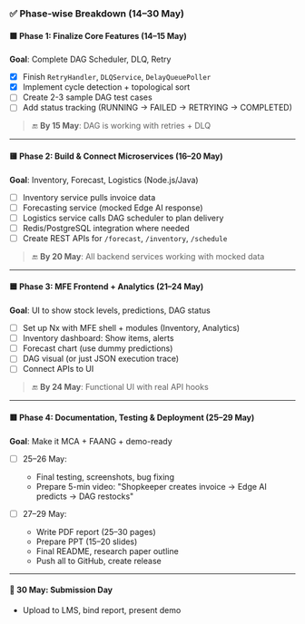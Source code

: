 

### ✅ **Phase-wise Breakdown (14–30 May)**

#### 🟩 **Phase 1: Finalize Core Features** (14–15 May)

**Goal**: Complete DAG Scheduler, DLQ, Retry

* [x] Finish `RetryHandler`, `DLQService`, `DelayQueuePoller`
* [x] Implement cycle detection + topological sort
* [ ] Create 2-3 sample DAG test cases
* [ ] Add status tracking (RUNNING → FAILED → RETRYING → COMPLETED)

> 🔚 **By 15 May**: DAG is working with retries + DLQ

---

#### 🟨 **Phase 2: Build & Connect Microservices** (16–20 May)

**Goal**: Inventory, Forecast, Logistics (Node.js/Java)

* [ ] Inventory service pulls invoice data
* [ ] Forecasting service (mocked Edge AI response)
* [ ] Logistics service calls DAG scheduler to plan delivery
* [ ] Redis/PostgreSQL integration where needed
* [ ] Create REST APIs for `/forecast`, `/inventory`, `/schedule`

> 🔚 **By 20 May**: All backend services working with mocked data

---

#### 🟦 **Phase 3: MFE Frontend + Analytics** (21–24 May)

**Goal**: UI to show stock levels, predictions, DAG status

* [ ] Set up Nx with MFE shell + modules (Inventory, Analytics)
* [ ] Inventory dashboard: Show items, alerts
* [ ] Forecast chart (use dummy predictions)
* [ ] DAG visual (or just JSON execution trace)
* [ ] Connect APIs to UI

> 🔚 **By 24 May**: Functional UI with real API hooks

---

#### 🟥 **Phase 4: Documentation, Testing & Deployment** (25–29 May)

**Goal**: Make it MCA + FAANG + demo-ready

* [ ] 25–26 May:

  * Final testing, screenshots, bug fixing
  * Prepare 5-min video: "Shopkeeper creates invoice → Edge AI predicts → DAG restocks"
* [ ] 27–29 May:

  * Write PDF report (25–30 pages)
  * Prepare PPT (15–20 slides)
  * Final README, research paper outline
  * Push all to GitHub, create release

---

#### 🚀 **30 May: Submission Day**

* Upload to LMS, bind report, present demo




